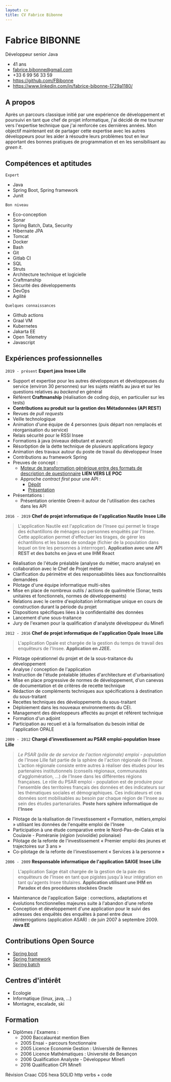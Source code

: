 ```yaml
---
layout: cv
title: CV Fabrice Bibonne
---
```

# Fabrice BIBONNE

Développeur senior Java

- 41 ans
- fabrice.bibonne@gmail.com
- +33 6 99 56 33 59
- https://github.com/FBibonne
- https://www.linkedin.com/in/fabrice-bibonne-1729a1180/

## A propos

Après un parcours classique initié par une expérience de développement et poursuivi en tant que chef de projet informatique, j'ai décidé de me tourner vers l'expertise technique que j'ai renforcée ces dernières années. Mon objectif maintenant est de partager cette expertise avec les autres développeurs pour les aider à résoudre leurs problèmes tout en leur apportant des bonnes pratiques de programmation et en les sensibilisant au _green it_.

## Compétences et aptitudes

`Expert`
  - Java
  - Spring Boot, Spring framework
  - Junit

`Bon niveau`
  - Eco-conception
  - Sonar
  - Spring Batch, Data, Security
  - Hibernate JPA
  - Tomcat
  - Docker
  - Bash
  - Git
  - Gitlab CI
  - SQL
  - Struts
  - Architecture technique et logicielle
  - Craftmanship
  - Sécurité des développements
  - DevOps
  - Agilité 

`Quelques connaissances`
  - Github actions
  - Graal VM
  - Kubernetes
  - Jakarta EE
  - Open Telemetry
  - Javascript

## Expériences professionnelles

`2019 - présent`
**Expert java**
**Insee Lille**

- Support et expertise pour les autres développeurs et développeuses du service (environ 30 personnes) sur les sujets relatifs au java et sur les questions relatives au _backend_ en général
- Référent **Craftmanship** (réalisation de coding dojo, en particulier sur les tests)
- **Contributions au produit sur la gestion des Métadonnées (API REST)**
- Revues de _pull requests_
- Veille technologique
- Animation d'une équipe de 4 personnes (puis départ non remplacés et réorganisation du service)
- Relais sécurité pour le RSSI Insee
- Formations à java (niveaux débutant et avancé)
- Résorbption de la dette technique de plusieurs applications _legacy_ 
- Animation des travaux autour du poste de travail du développeur Insee
- Contributions au framework Spring
- Preuves de concept : 
  - [Moteur de transformation générique entre des formats de description de questionnaire](https://github.com/InseeFr/Eno) **LIEN VERS LE POC**
  - Approche _contract first_ pour une API :
    - [Dépôt](https://github.com/FBibonne/openapi-cache/tree/master)
    - [Présentation](https://gitlab.insee.fr/xrmfux/presentations/-/blob/main/seminaire2024/contractFirst.md?ref_type=heads#open-api-approche-contrat-first-3)  
- Présentations :
  - Présentation orientée Green-it autour de l'utilisation des caches dans les API

`2016 - 2019`
**Chef de projet informatique de l'application Nautile** 
**Insee Lille**

> L'application Nautile est l'application de l'Insee qui permet le tirage des échantillons de ménages ou personnes enquêtés par l'Insee. Cette application permet d'effectuer les tirages, de gérer les échantillons et les bases de sondage (fichier de la population dans lequel on tire les personnes à interrroger). **Application avec une API REST et des batchs en java et une IHM React**

- Réalisation de l'étude préalable (analyse du métier, macro analyse) en collaboration avec le Chef de Projet métier
- Clarification du périmètre et des responsabilités liées aux fonctionnalités demandées
- Pilotage d'une équipe informatique multi-sites
- Mise en place de nombreux outils / actions de qualimétrie (Sonar, tests unitaires et fonctionnels, normes de développements)
- Relations avec le centre d'exploitation informatique unique en cours de construction durant la période du projet
- Dispositions spécifiques liées à la confidentialité des données
- Lancement d'une sous-traitance
- Jury de l'examen pour la qualification d'analyste développeur du Minefi

`2012 - 2016`
**Chef de projet informatique de l'application Opale**
**Insee Lille**

> L'application Opale est chargée de la gestion du temps de travail des enquêteurs de l'Insee. **Application en J2EE.**

- Pilotage opérationnel du projet et de la sous-traitance du développement
- Analyse / conception de l'application
- Instruction de l'étude préalable (études d'architecture et d'urbanisation)
- Mise en place progressive de normes de développement, d'un canevas de documentation et de critères de recette technique
- Rédaction de compléments techniques aux spécifications à destination du sous-traitant
- Recettes techniques des développements du sous-traitant
- Déploiement dans les nouveaux environnements du CEI.
- Management des développeurs affectés au projet et référent technique
- Formation d'un adjoint
- Participation au recueil et à la formalisation du besoin initial de l'application OPALE

`2009 - 2012`
**Chargé d'investissement au PSAR emploi-population** 
**Insee Lille**

> _Le PSAR (pôle de de service de l'action régionale) emploi - population_ de l'Insee Lille fait partie de la sphère de l'action régionale de l'Insee. L'action régionale consiste entre autres à réaliser des études pour les partenaires institutionnels (conseils régionaux, communautés d'agglomération, ...) de l'Insee dans les différentes régions françaises. Le rôle du PSAR emploi - population est de produire pour l'ensemble des territoires français des données et des indicateurs sur les thématiques sociales et démographiques. Ces indicateurs et ces données sont mobilisables au besoin par chaque région de l'Insee au sein des études partenariales. **Poste hors sphère informatique de l'Insee**

- Pilotage de la réalisation de l'investissement « Formation, métiers,emploi » utilisant les données de l'enquête emploi de l'Insee
- Participation à une étude comparative  entre le Nord-Pas-de-Calais et la Couïavie - Poméranie (_région_ (voivoïdie) polonaise)
- Pilotage de la refonte de l'investissement « Premier emploi des jeunes et trajectoires sur 3 ans »
- Co-pilotage de la refonte de l'investissement « Services à la personne » 

`2006 - 2009`
**Responsable informatique de l'application SAIGE**
**Insee Lille**

> L'application Saige était chargée de la gestion de la paie des enquêteurs de l'Insee en tant que pigistes jusqu'à leur intégration en tant qu'agents Insee titulaires. **Application utilisant une IHM en Paradox et des procédures stockées Oracle**

- Maintenance de l'application Saige : corrections, adaptations et évolutions fonctionnelles majeures suite à l'abandon d'une refonte
- Conception et développement d'une application pour le suivi des adresses des enquêtés des enquêtes à panel entre deux réinterrogations (application ASAR) : de juin 2007 à septembre 2009. **Java EE**

## Contributions Open Source

- [Spring boot](https://github.com/spring-projects/spring-boot/pulls?q=is%3Apr+author%3AFBibonne)
- [Spring framework](https://github.com/spring-projects/spring-framework/pulls?q=is%3Apr+author%3AFBibonne)
- [Spring batch](https://github.com/spring-projects/spring-batch/pulls?q=is%3Apr+author%3AFBibonne)

## Centres d'intérêt

- Ecologie
- Informatique (linux, java, ...)
- Montagne, escalade, ski

## Formation

- Diplômes / Examens :
  - 2000 Baccalauréat mention Bien 
  - 2005 Ensai - parcours fonctionnaire
  - 2005 Licence Economie Gestion : Université de Rennes
  - 2006 Licence Mathématiques : Université de Besançon
  - 2006 Qualification Analyste - Développeur Minefi
  - 2016 Qualification CPI Minefi







Révision
  Craac
  CDS
  hexa
  SOLID
  http verbs + code
  
  
